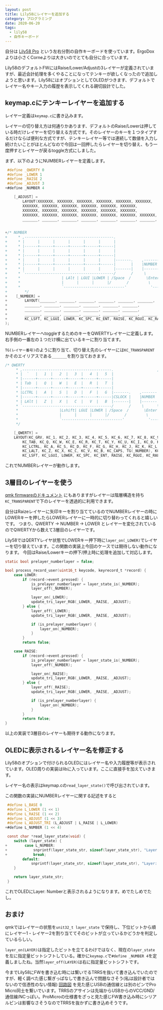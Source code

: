 ```yaml
---
layout: post
title: Lily58にレイヤーを追加する
category: プログラミング
date: 2020-06-20
tags:
  - lily58
  - 自作キーボード
---
```


自分は [Lily58 Pro](https://yuchi-kbd.hatenablog.com/entry/2018/12/23/214342) という左右分割の自作キーボードを使っています。ErgoDoxよりは小さくCorneよりは大きいのでとても自分に合っています。

Lily58のデフォルトFWにはRaise/Lower/Adjustの3レイヤーが定義されていますが、最近会計処理を多くやることになってテンキーが欲しくなったので追加しようと思います。Lily58にはオプションとしてOLEDがつきます、デフォルトでレイヤー名やキー入力の履歴を表示してくれる親切設計でした。

## keymap.cにテンキーレイヤーを追加する

レイヤー定義は`keymap.c`に書き込みます。

レイヤーの切り替え方は何通りかあります、デフォルトのRaise/Lowerは押している時だけレイヤーを切り替える方式です。そのレイヤーのキーを１つタイプするだけならば便利な方式ですが、テンキーレイヤー等では連続して数値を入力し続けたいことがほとんどなので今回は一回押したらレイヤーを切り替え、もう一度押すとレイヤーが戻るtoggle方式にしました。

まず、以下のようにNUMBERレイヤーを定義します。

```diff-c:title=keymap.c
 #define _QWERTY 0
 #define _LOWER 1
 #define _RAISE 2
 #define _ADJUST 3
+#define _NUMBER 4
```

```diff-c:title=keymap.c
	[_ADJUST] =
		LAYOUT(XXXXXXX, XXXXXXX, XXXXXXX, XXXXXXX, XXXXXXX, XXXXXXX,                   XXXXXXX, XXXXXXX, XXXXXXX, XXXXXXX, XXXXXXX, XXXXXXX,\
		XXXXXXX, XXXXXXX, XXXXXXX, XXXXXXX, XXXXXXX, XXXXXXX,                   XXXXXXX, XXXXXXX, XXXXXXX, XXXXXXX, XXXXXXX, XXXXXXX,\
		XXXXXXX, XXXXXXX, XXXXXXX, XXXXXXX, XXXXXXX, XXXXXXX,                   XXXXXXX, XXXXXXX, RGB_TOG, RGB_HUI, RGB_SAI, RGB_VAI,\
		XXXXXXX, XXXXXXX, XXXXXXX, XXXXXXX, XXXXXXX, XXXXXXX, XXXXXXX, XXXXXXX, XXXXXXX, XXXXXXX, RGB_MOD, RGB_HUD, RGB_SAD, RGB_VAD,\
		_______, _______, _______, _______, _______, _______, _______, _______),


+/* NUMBER
+     * ,-----------------------------------------.                    ,-----------------------------------------.
+     * |      |      |      |      |      |      |                    |      |      |      |      |      |      |
+     * |------+------+------+------+------+------|                    |------+------+------+------+------+------|
+     * |      |      |      |      |      |      |                    |      |   7  |   8  |   9  |BSPACE|      |
+     * |------+------+------+------+------+------|                    |------+------+------+------+------+------|
+     * |      |      |      |      |      |      |-------.    ,-------|   =  |   4  |   5  |   6  |   +  |      |
+     * |------+------+------+------+------+------|       |    |NUMBER |------+------+------+------+------+------|
+     * |      |      |      |      |      |      |-------|    |-------|   0  |   1  |   2  |   3  |   -  |      |
+     * `-----------------------------------------/       /     \      \-----------------------------------------'
+     *                   | LAlt | LGUI |LOWER | /Space  /       \Enter \  |RAISE |BackSP| RGUI |
+     *                   |      |      |      |/       /         \      \ |      |      |      |
+     *                   `----------------------------'           '------''--------------------'
+		 */
+	 [_NUMBER] =
+		 LAYOUT(_______, _______, _______, _______, _______, _______,                   _______, _______, _______, _______, _______, _______,\
+		 _______, _______, _______, _______, _______, _______,                   KC_PDOT, KC_P7,   KC_P8,   KC_P9,   KC_BSPC, _______,\
+		 _______, _______, _______, _______, _______, _______,                   KC_PEQL, KC_P4,   KC_P5,    KC_P6,  KC_PPLS, _______,\
+		 _______, _______, _______, _______, _______, _______, _______, _______, KC_P0,   KC_P1,   KC_P2,   KC_P3,   KC_PMNS, _______,\
+		 KC_LSFT, KC_LGUI, LOWER, KC_SPC, KC_ENT, RAISE, KC_RGUI, KC_RALT)
);
```

NUMBERレイヤーへtoggleするためのキーをQWERTYレイヤーに定義します。右手側の一番左の１つだけ横に出ているキーに割り当てます。

`TG(レイヤー番号)`のように割り当て、切り替え先のレイヤーには`KC_TRANSPARENT`かそのエイリアスである`_______`を割り当ておきます。

```c:title=keymap.c
/* QWERTY
	 * ,-----------------------------------------.                    ,-----------------------------------------.
	 * |  `   |   1  |   2  |   3  |   4  |   5  |                    |   6  |   7  |   8  |   9  |   0  |BSPACE|
	 * |------+------+------+------+------+------|                    |------+------+------+------+------+------|
	 * | Tab  |   Q  |   W  |   E  |   R  |   T  |                    |   Y  |   U  |   I  |   O  |   P  |BSPACE|
	 * |------+------+------+------+------+------|                    |------+------+------+------+------+------|
	 * |LCTRL |   A  |   S  |   D  |   F  |   G  |-------.    ,-------|   H  |   J  |   K  |   L  |   ;  |  '   |
	 * |------+------+------+------+------+------|CSLOCK |    |NUMBER |------+------+------+------+------+------|
	 * | LAlt |   Z  |   X  |   C  |   V  |   B  |-------|    |-------|   N  |   M  |   ,  |   .  |   /  |RShift|
	 * `-----------------------------------------/       /     \      \-----------------------------------------'
	 *                   |Lshift| LGUI |LOWER | /Space  /       \Enter \  |RAISE | RGUI | RAlt |
	 *                   |      |      |      |/       /         \      \ |      |      |      |
	 *                   `----------------------------'           '------''--------------------'
	 */

    [_QWERTY] =
	LAYOUT(KC_GRV, KC_1, KC_2, KC_3, KC_4, KC_5, KC_6, KC_7, KC_8, KC_9, KC_0, SUSHI,\
		KC_TAB, KC_Q, KC_W, KC_E, KC_R, KC_T, KC_Y, KC_U, KC_I, KC_O, KC_P, KC_MINS,\
		KC_LCTRL, KC_A, KC_S, KC_D, KC_F, KC_G, KC_H, KC_J, KC_K, KC_L, KC_SCLN, KC_QUOT,\
		KC_LALT, KC_Z, KC_X, KC_C, KC_V, KC_B, KC_CAPS, TG(_NUMBER), KC_N, KC_M, KC_COMM, KC_DOT, KC_SLSH, KC_RSFT, \
		KC_LSFT, KC_LGUI, LOWER, KC_SPC, KC_ENT, RAISE, KC_RGUI, KC_RALT),

```

これでNUMBERレイヤーが動作します。

## 3層目のレイヤーを使う

[qmk firmwareのドキュメント](https://docs.qmk.fm/#/feature_layers) にもありますがレイヤーは階層構造を持ち`KC_TRANSPARENT`で下のレイヤーを透過的に利用できます。

自分はRaizeレイヤーに矢印キーを割り当てているのでNUMBERレイヤーの時にLOWERキーを押したらLOWERレイヤーに一時的に切り替わってくれると嬉しいです。
つまり、QWERTY -> NUMBER -> LOWER とレイヤーを変化されているのでQWERTYから数えて3層目のレイヤーです。

Lily58ではQERTYレイヤ状態でLOWERキー押下時に`layer_on(_LOWER)`でレイヤーを切り替えています。この関数の実装上今回のケースでは期待しない動作になります。
今回はRaise/Lowerキーの押下/押上時に処理を追加して対応します。

```c:title=keymap.c
static bool prelayer_numberlayer = false;

bool process_record_user(uint16_t keycode, keyrecord_t *record) {
	case LOWER:
        if (record->event.pressed) {
			is_prelayer_numberlayer = layer_state_is(_NUMBER);
            layer_off(_NUMBER);

            layer_on(_LOWER);
            update_tri_layer_RGB(_LOWER, _RAISE, _ADJUST);
        } else {
            layer_off(_LOWER);
            update_tri_layer_RGB(_LOWER, _RAISE, _ADJUST);

            if (is_prelayer_numberlayer) {
                layer_on(_NUMBER);
            }
        }
        return false;

	case RAISE:
        if (record->event.pressed) {
			is_prelayer_numberlayer = layer_state_is(_NUMBER);
            layer_off(_NUMBER);

            layer_on(_RAISE);
            update_tri_layer_RGB(_LOWER, _RAISE, _ADJUST);
        } else {
            layer_off(_RAISE);
            update_tri_layer_RGB(_LOWER, _RAISE, _ADJUST);

            if (is_prelayer_numberlayer) {
                layer_on(_NUMBER);
            }
        }
        return false;
}
```

以上の実装で3層目のレイヤーも期待する動作になります。

## OLEDに表示されるレイヤー名を修正する

Lily58のオプションで付けられるOLEDにはレイヤー名や入力履歴等が表示されています。OLED周りの実装はlibに入っています。ここに直接手を加えていきます。

レイヤー名の表示はkeymap.cの`read_layer_state()`で呼び出されています。

この関数の実装にNUMBERレイヤーに関する記述をすると

```diff-c:title=lib/layer_state_reader.c
 #define L_BASE 0
 #define L_LOWER (1 << 1)
 #define L_RAISE (1 << 2)
 #define L_ADJUST (1 << 3)
 #define L_ADJUST_TRI (L_ADJUST | L_RAISE | L_LOWER)
+#define L_NUMBER (1 << 4)
```

```diff-c:title=lib/layer_state_reader.c
 const char *read_layer_state(void) {
    switch (layer_state) {
+        case L_NUMBER:
+            snprintf(layer_state_str, sizeof(layer_state_str), "Layer: Number");
+            break;
        default:
            snprintf(layer_state_str, sizeof(layer_state_str), "Layer: Undef-%ld", layer_state);
    }

    return layer_state_str;
 }
```

これでOLEDにLayer: Numberと表示されるようになります。めでたしめでたし。

## おまけ

qmkではレイヤーの状態を`unit32_t layer_state` で保持し、下位ビットから順にレイヤー1・レイヤー2を割り当ててそのビットが立っているかどうかを判定しているらしい。

`layer_on(LAYER)`は指定したビットを立てるわけではなく、現在の`layer_state`を左に指定量ビットシフトしている。確かに`keymap.c`で`#define _NUMBER 4`を定義しましたね。当然`layer_off(LAYER)`は右に指定量ビットシフトです。

今までLily58にFWを書き込む時には繋いでるTRRSを抜いて書き込んでいたのですが、軽く調べた感じ繋ぎっぱなしで書き込んで問題なさそう(私は設計者ではないので信憑性のない情報)
[回路図](https://github.com/kata0510/Lily58/tree/master/Pro/PCB) を見た感じUSBの通信線とは別のピンでPro Micro同士を繋いでいます。TRRSのアサインは先端からUSBからのVCC/GND/通信線/NCっぽい。ProMicroの仕様書をざっと見た感じFW書き込み時にシリアルピンは影響なさそうなのでTRRSを抜かずに書き込めそうです。
